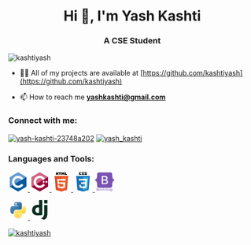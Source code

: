 <h1 align="center">Hi 👋, I'm Yash Kashti</h1>
<h3 align="center">A CSE Student</h3>

<p align="left"> <img src="https://komarev.com/ghpvc/?username=kashtiyash&label=Profile%20views&color=0e75b6&style=flat" alt="kashtiyash" /> </p>

- 👨‍💻 All of my projects are available at [https://github.com/kashtiyash](https://github.com/kashtiyash)

- 📫 How to reach me **yashkashti@gmail.com**

<h3 align="left">Connect with me:</h3>
<p align="left">
<a href="https://linkedin.com/in/yash-kashti-23748a202" target="blank"><img align="center" src="https://raw.githubusercontent.com/rahuldkjain/github-profile-readme-generator/master/src/images/icons/Social/linked-in-alt.svg" alt="yash-kashti-23748a202" height="30" width="40" /></a>
<a href="https://instagram.com/yash_kashti" target="blank"><img align="center" src="https://raw.githubusercontent.com/rahuldkjain/github-profile-readme-generator/master/src/images/icons/Social/instagram.svg" alt="yash_kashti" height="30" width="40" /></a>
</p>
</p>
</p>

<h3 align="left">Languages and Tools:</h3>
<p align="left"> 
  <a href="https://www.cprogramming.com/" target="_blank" rel="noreferrer"> <img src="https://raw.githubusercontent.com/devicons/devicon/master/icons/c/c-original.svg" alt="c" width="40" height="40"/> </a> 
  <a href="https://www.w3schools.com/cpp/" target="_blank" rel="noreferrer"> <img src="https://raw.githubusercontent.com/devicons/devicon/master/icons/cplusplus/cplusplus-original.svg" alt="cplusplus" width="40" height="40"/> </a> 
  <a href="https://www.w3.org/html/" target="_blank" rel="noreferrer"> <img src="https://raw.githubusercontent.com/devicons/devicon/master/icons/html5/html5-original-wordmark.svg" alt="html5" width="40" height="40"/> </a> 
  <a href="https://www.w3schools.com/css/" target="_blank" rel="noreferrer"> <img src="https://raw.githubusercontent.com/devicons/devicon/master/icons/css3/css3-original-wordmark.svg" alt="css3" width="40" height="40"/> </a> 
  <a href="https://getbootstrap.com" target="_blank" rel="noreferrer"> <img src="https://raw.githubusercontent.com/devicons/devicon/master/icons/bootstrap/bootstrap-plain-wordmark.svg" alt="bootstrap" width="40" height="40"/> </a>

  <a href="https://www.python.org" target="_blank" rel="noreferrer"> <img src="https://raw.githubusercontent.com/devicons/devicon/master/icons/python/python-original.svg" alt="python" width="40" height="40"/> </a> 
  <a href="https://www.djangoproject.com/" target="_blank" rel="noreferrer"> <img src="https://github.com/devicons/devicon/blob/master/icons/django/django-plain.svg" alt="django" width="40" height="40"/>
</p>

<p><img align="center" src="https://github-readme-streak-stats.herokuapp.com/?user=kashtiyash&" alt="kashtiyash" /></p>

